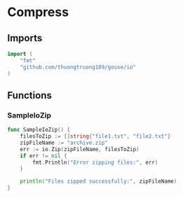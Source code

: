 # Compress

## Imports

```go
import (
	"fmt"	"github.com/thuongtruong109/gouse/io")
```
## Functions


### SampleIoZip

```go
func SampleIoZip() {
	filesToZip := []string{"file1.txt", "file2.txt"}
	zipFileName := "archive.zip"
	err := io.Zip(zipFileName, filesToZip)
	if err != nil {
		fmt.Println("Error zipping files:", err)
	}

	println("Files zipped successfully:", zipFileName)
}```
